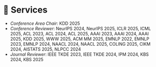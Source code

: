 # 💼 Services
- *Conference Area Chair*: KDD 2025
- *Conference Reviewer*: NeurIPS 2024, NeurIPS 2025, ICLR 2025, ICML 2025, ACL 2023, ACL 2024, ACL 2025, AAAI 2023, AAAI 2024, AAAI 2025, KDD 2025, WWW 2025, ACM MM 2025, EMNLP 2022, EMNLP 2023, EMNLP 2024, NAACL 2024, NAACL 2025, COLING 2025, CIKM 2024, AISTATS 2025, NLPCC 2024
- *Journal Reviewer*: IEEE TKDE 2023, IEEE TKDE 2024, IPM 2024, KBS 2024, KBS 2025

<!-- - *AAAI PC Member*: AAAI 2023, AAAI 2024
- *EMNLP PC Member*: EMNLP 2022, EMNLP 2023
- *NAACL PC Member*: NAACL 2024
- *TKDE Reviewr*: TKDE 2023 -->